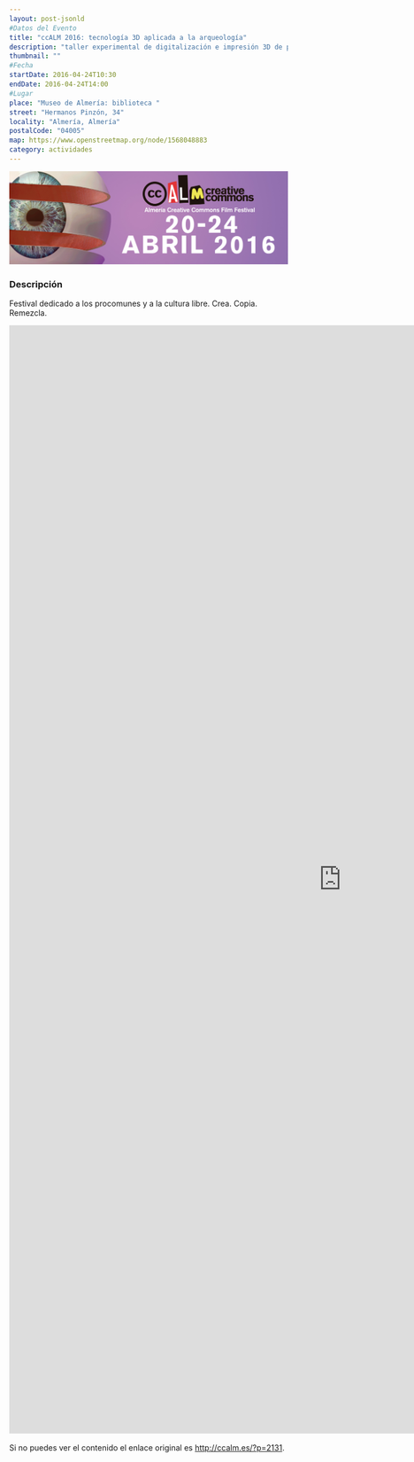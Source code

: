 ```yaml
---
layout: post-jsonld
#Datos del Evento
title: "ccALM 2016: tecnología 3D aplicada a la arqueología"
description: "taller experimental de digitalización e impresión 3D de piezas arqueológicas"
thumbnail: ""
#Fecha
startDate: 2016-04-24T10:30
endDate: 2016-04-24T14:00
#Lugar
place: "Museo de Almería: biblioteca "
street: "Hermanos Pinzón, 34"
locality: "Almería, Almería"
postalCode: "04005"
map: https://www.openstreetmap.org/node/1568048883
category: actividades
---
```



<p align="center">
  <img src="/recursos/2016-04-ccALM/cartel.jpg" width="1024" alt="cartel ccALM 2016" />
</p>

### Descripción



Festival dedicado a los procomunes y a la cultura libre. Crea. Copia. Remezcla.


<iframe src="http://ccalm.es/?p=2131" width="1200" height="2000" frameborder="0" style="border:0" allowfullscreen></iframe>


Si no puedes ver el contenido el enlace original es <a
href="http://ccalm.es/?p=2131">http://ccalm.es/?p=2131</a>.
